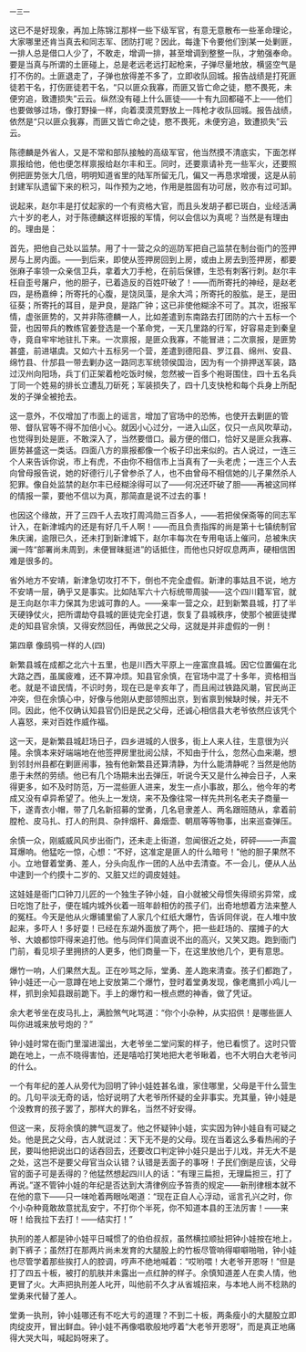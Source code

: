     一三一 

   这已不是好现象，再加上陈锦江那样一些下级军官，有意无意散布一些革命理论，大家哪里还肯当真去和同志军、团防打呢？因此，每逢下令要他们到某一处剿匪，一排人总是借口人少了，不敢走，增调一排，甚至增调到整整一队，才勉强奉命。要是当真与所谓的土匪碰上，总是老远老远打起枪来，子弹尽量地放，横竖空气是打不伤的。土匪退走了，子弹也放得差不多了，立即收队回城。报告战绩是打死匪徒若干名，打伤匪徒若干名，“只以匪众我寡，而匪又皆亡命之徒，愍不畏死，未便穷追，致遭损失”云云。纵然没有碰上什么匪徒——十有九回都碰不上——他们也要做够过场，像打野操一样，向着漠漠荒野放上一阵枪才收队回城。报告战绩，依然是“只以匪众我寡，而匪又皆亡命之徒，愍不畏死，未便穷追，致遭损失”云云。

   陈德麟是外省人，又是不常和部队接触的高级军官，他当然摸不清底实，下面怎样禀报给他，他也便怎样禀报给赵尔丰和王。同时，还要禀请补充一些军火，还要照例把匪势张大几倍，明明知道省里的陆军所留无几，偏又一再恳求增援，这是从前封建军队遗留下来的积习，叫作预为之地，作用是胜固有功可居，败亦有过可卸。

   说起来，赵尔丰是打仗起家的一个有资格大官，而且头发胡子都已斑白，业经活满六十岁的老人，对于陈德麟这样诳报的军情，何以会信以为真呢？当然是有理由的。理由是：

   首先，把他自己处以监禁。用了十一营之众的巡防军把自己监禁在制台衙门的签押房与上房内面。——到后来，即使从签押房回到上房，或由上房去到签押房，都要张麻子率领一众亲信卫兵，拿着大刀手枪，在前后保镖，生恐有刺客行刺。赵尔丰枉自歪号屠户，他的胆子，已着造反的百姓吓破了！——而所寄托的神经，是赵老四，是杨嘉绅；所寄托的心腹，是饶凤藻，是余大鸿；所寄托的股肱，是王，是田征葵；所寄托的耳目，是尹良，是路广钟；这已非使他糊涂不可了。其次，诳报军情，虚张匪势的，又并非陈德麟一人，比如差遣到东南路去打团防的六十五标一个营，也因带兵的教练官姜登选是一个革命党，一天几里路的行军，好容易走到秦皇寺，竟自牢牢地驻扎下来。一次禀报，是匪众我寡，不能冒进；二次禀报，是匪势甚盛，前进堪虞。又如六十五标另一个营，差遣到德阳县、罗江县、绵州、安县、绵竹县、什邡县一带去剿办这一路同志军统领侯国治，因为有一个排押送军装，路过汉州向阳场，兵丁们正架着枪吃饭时候，忽然被一百多个袍哥围住，四十五名兵丁同一个姓易的排长立遭乱刀斫死；军装损失了，四十几支快枪和每个兵身上所配发的子弹全被抢去。

   这一意外，不仅增加了市面上的谣言，增加了官场中的恐怖，也使开去剿匪的管带、督队官等不得不加倍小心。就因小心过分，一进入山区，仅只一点风吹草动，也觉得到处是匪，不敢深入了，当然要借口。最方便的借口，恰好又是匪众我寡、匪势甚盛这一类话。四面八方的禀报都像一个板子印出来似的。古人说过，一连三个人来告诉你说，市上有虎，不由你不相信市上当真有了一头老虎；一连三个人去向曾母报告说，她的好德行儿子曾参杀了人，也不由曾母不相信她的儿子果然杀人犯罪。像自处监禁的赵尔丰已经糊涂得可以了——何况还吓破了胆——再被这同样的情报一蒙，要他不信以为真，那简直是说不过去的事！

   也因这个缘故，开了三四千人去攻打周鸿勋三百多人，——若把侯保斋等的同志军计入，在新津城内的还是有好几千人啊！——而且负责指挥的尚是第十七镇统制官朱庆澜，逾限已久，还未打到新津城下，赵尔丰每次在专用电话上催问，总被朱庆澜一阵“部署尚未周到，未便冒昧挺进”的话抵住，而他也只好叹息两声，硬相信困难是很多的。

   省外地方不安靖，新津急切攻打不下，倒也不完全虚假。新津的事姑且不说，地方不安靖一层，确乎又是事实。比如陆军六十六标统带周骏——这个四川籍军官，就是王向赵尔丰力保其为忠诚可靠的人。——亲率一营之众，赶到新繁县城，打了半天硬铮仗火，把所谓劫夺县城的匪徒完全打退，恢复了县城秩序，使那个被匪徒撵走的知县官余慎，又得安然回任，再做民之父母，这就是并非虚假的一例！

   第四章 像鸱鸮一样的人(四)

   新繁县城在成都之北六十五里，也是川西大平原上一座富庶县城。因它位置偏在北大路之西，虽属疲难，还不算冲烦。知县官余慎，在官场中混了十多年，资格相当老。就是不谙民情，不识时务，现在已是辛亥年了，而且闹过铁路风潮，官民尚正冲突，但在余慎心中，好像与他刚从吏部领照出京，到省禀到候缺时候，并无不同。因此，他不仅确认知县官仍旧是民之父母，还诚心相信县大老爷依然应该凭个人喜怒，来对百姓作威作福。

   这一天，是新繁县城赶场日子，四乡进城的人很多，街上人来人往，生意很为兴隆。余慎本来好端端地在他签押房里批阅公牍，不知由于什么，忽然心血来潮，想到邻封州县都在剿匪闹事，独有他新繁县还算清静，为什么能清静呢？当然是他防患于未然的劳绩。他已有几个场期未出去弹压，听说今天又是什么神会日子，人来得更多，如不及时防范，万一混些匪人进来，发生一点小事故，那么，他今年的考成又没有卓异希望了。他头上一发烧，来不及像往常一样先共刑名老夫子商量一下，遂青衣小帽，带了几名新招募的堂勇，几名皂隶差人、两名跟班随从，拿着前膛枪、皮马扎、打人的刑具、杂拌烟杆、鼻烟壶、朝扇等等物事，出来巡查弹压。

   余慎一众，刚威威风风步出衙门，还未走上街道，忽闻很近之处，砰砰——一声震耳爆响。他猛吃一惊，心想：“不好，这准定是匪人的什么暗号！”他的胆子果然不小。立地督着堂勇、差人，分头向乱作一团的人丛中去清查。不一会儿，便从人丛中逮到一个约摸十二岁的、又脏又烂的调皮娃娃。

   这娃娃是衙门口钟刀儿匠的一个独生子钟小娃，自小就被父母惯失得顽劣异常，成日吃饱了肚子，便在城内城外伙着一班年龄相仿的孩子们，出奇地想着方法来整人的冤枉。今天是他从火爆铺里偷了人家几个红纸大爆竹，告诉同伴说，在人堆中放起来，多吓人！多好耍！已经在东湖外面放了两个，把一些赶场的、摆摊子的大爷、大娘都惊吓得来追打他。他与同伴们简直说不出的高兴，又笑又跑。跑到衙门门前，看见坝子里拥挤的人更多，他们商量一下，在这里放他几个，更有意思。

   爆竹一响，人们果然大乱。正在吵骂之际，堂勇、差人跑来清查。孩子们都跑了，钟小娃还一心一意蹲在地上安放第二个爆竹，登时着堂勇发现，像老鹰抓小鸡儿一样，抓到余知县跟前跪下。手上的爆竹和一根点燃的神香，做了凭证。

   余大老爷坐在皮马扎上，满脸煞气叱骂道：“你个小杂种，从实招供！是哪些匪人叫你进城来放号炮的？”

   钟小娃时常在衙门里溜进溜出，大老爷坐二堂问案的样子，他已看惯了。这时只管跪在地上，一点不晓得害怕，还是嘻哈打笑地把大老爷瞅着，也不大明白大老爷问的什么。

   一个有年纪的差人从旁代为回明了钟小娃姓甚名谁，家住哪里，父母是干什么营生的。几句平淡无奇的话，恰好说明了大老爷所怀疑的全非事实。充其量，钟小娃是个没教育的孩子罢了，那样大的罪名，当然不好安得。

   但这一来，反将余慎的脾气逗发了。他之怀疑钟小娃，实实因为钟小娃自有可疑之处。他是民之父母，古人就说过：天下无不是的父母。现在当着这么多看热闹的子民，要叫他把说出口的话吞回去，还要改口判定钟小娃只是出于儿戏，并无大不是之处，这岂不是要父母官当众认错？认错是丢面子的事呀！子民们倒是应该，父母官的面子可是丢得的？他猛然想起四川人的话：“有理三扁担，无理扁担三，打了再说。”遂不管钟小娃的年纪是否达到大清律例应予笞责的规定——新刑律根本就不在他的意下——只一味呛着两眼吆喝道：“现在正自人心浮动，谣言孔兴之时，你个小杂种竟敢故意扰乱安宁，不打你个半死，你不知道本县的王法厉害！——来呀！给我拉下去打！——结实打！”

   执刑的差人都是钟小娃平日喊惯了的伯伯叔叔，虽然横拉顺扯把钟小娃按在地上，剥下裤子；虽然打在那两片尚未发育的大腿股上的竹板尽管响得噼噼啪啪，钟小娃也尽管学着那些挨打人的腔调，哼声不绝地喊着：“哎哟喂！大老爷开恩呀！”但是打了四五十板，被打的肌肤并未露出一点红肿的样子。余慎知道差人在卖人情，他更冒了火。大声把执刑差人叱开，叫他前不久才从省城招来，与本地人尚不稔熟的堂勇来代替了差人。

   堂勇一执刑，钟小娃哪还有不吃大亏的道理？不到二十板，两条瘦小的大腿股立即肉绽皮开，冒出鲜血。钟小娃不再像唱歌般地哼着“大老爷开恩呀”，而是真正地痛得大哭大叫，喊起妈呀来了。

